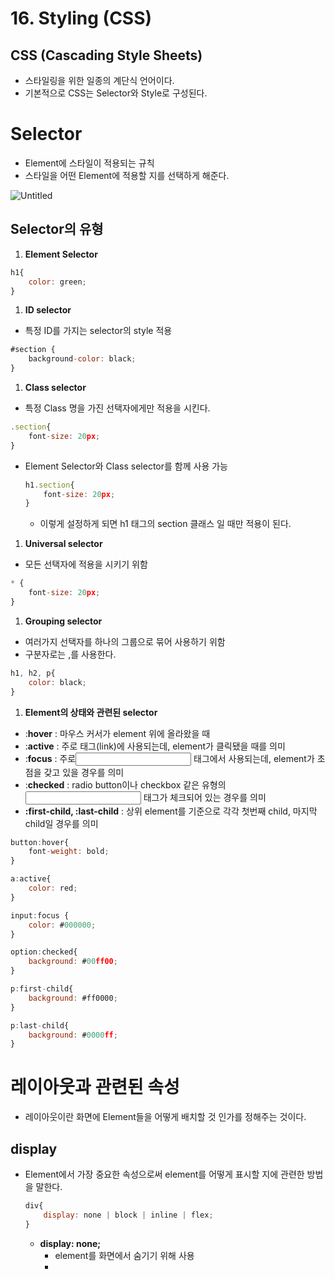 # 16. Styling (CSS)

## CSS (Cascading Style Sheets)

- 스타일링을 위한 일종의 계단식 언어이다.
- 기본적으로 CSS는 Selector와 Style로 구성된다.

# Selector

- Element에 스타일이 적용되는 규칙
- 스타일을 어떤 Element에 적용할 지를 선택하게 해준다.

![Untitled](16%20Styling%20(CSS)%2074843491e1eb4be28db5d494a9b0ace9/Untitled.png)

## Selector의 유형

1. **Element Selector**

```jsx
h1{
	color: green;
}
```

1. **ID selector**
- 특정 ID를 가지는 selector의 style 적용

```jsx
#section {
	background-color: black;
}
```

1. **Class selector**
- 특정 Class 명을 가진 선택자에게만 적용을 시킨다.

```jsx
.section{
	font-size: 20px;
}
```

- Element Selector와 Class selector를 함께 사용 가능
    
    ```jsx
    h1.section{
    	font-size: 20px;
    }
    ```
    
    - 이렇게 설정하게 되면 h1 태그의 section 클래스 일 때만 적용이 된다.
1. **Universal selector**
- 모든 선택자에 적용을 시키기 위함

```jsx
* {
	font-size: 20px;
}
```

1. **Grouping selector**
- 여러가지 선택자를 하나의 그룹으로 묶어 사용하기 위함
- 구분자로는 ,를 사용한다.

```jsx
h1, h2, p{
	color: black;
}
```

1. **Element의 상태와 관련된 selector**
- :**hover** : 마우스 커서가 element 위에 올라왔을 때
- :**active** : 주로 <a> 태그(link)에 사용되는데, element가 클릭됐을 때를 의미
- :**focus** : 주로<input> 태그에서 사용되는데, element가 초점을 갖고 있을 경우를 의미
- :**checked** : radio button이나 checkbox 같은 유형의 <input> 태그가 체크되어 있는 경우를 의미
- **:first-child, :last-child** : 상위 element를 기준으로 각각 첫번째 child, 마지막 child일 경우를 의미

```jsx
button:hover{
	font-weight: bold;
}

a:active{
	color: red;
}

input:focus {
	color: #000000;
}

option:checked{
	background: #00ff00;
}

p:first-child{
	background: #ff0000;
}

p:last-child{
	background: #0000ff;
}
```

# 레이아웃과 관련된 속성

- 레이아웃이란 화면에 Element들을 어떻게 배치할 것 인가를 정해주는 것이다.

## display

- Element에서 가장 중요한 속성으로써 element를 어떻게 표시할 지에 관련한 방법을 말한다.
    
    ```jsx
    div{
    	display: none | block | inline | flex;
    }
    ```
    
    - **display: none;**
        - element를 화면에서 숨기기 위해 사용
        - <script> 태그의 display 속성 기본값은 none이다.
    - **display: block;**
        - 블록 단위로 element를 배치
        - <p>, <div>, <h1>~<h6> 태그의 diㅕsplay 속성 기본 값이 block이다.
    - **display: inline;**
        - element를 라인 안에 넣는 것
        - <span> 태그의 display 속성 기본 값이 inline이다.
        - 이 속성을 사용하면 모든 width와 height에 관련한 속성값이 사라진다.
    - **display: flex;**
        - element를 블록 레벨의 flex container로 표시
        - container이기 때문에 내부에 다른 element들을 포함한다.

## visivility

- 가시 성이라는 뜻을 가지고 있고 CSS에서는 Element를 화면에 보이거나 감출 때 사용한다.
    
    ```jsx
    div{
    	visibility: visible | hidden;
    }
    ```
    
    - visibility: visible;
        - element를 화면에 보이게 하는 것
    - visibility:: hidden;
        - 화면에서 안보이게 감추는 것
        - element를 안보이게만 하는 것이고 화면에서의 영역은 그대로 차지한다.

## Position

- Element를 어떻게 배치 할 것 인지를 정하는 Style이다.
    
    ```jsx
    div{
    	position: static | flexed | relative | absolute;
    }
    ```
    
    - **static**
        - 기본 값으로 element를 원래의 순서대로 위치 시킨다.
    - **fixed**
        - element를 브라우저 window에 상대적으로 위치 시킴
    - **relative**
        - element를 보통의 위치에 상대적으로 위치 시킴
    - **absolute**
        - element를 절대 위치에 위치 시킴
        - 이때 기준은 상위 element가 된다.

# 가로, 세로와 관련된 속성

```jsx
div{
	width: auto | value;
	height: auto | value;
	min-width: auto | value;
	max-width: auto | value;
	min-height: auto | value;
	max-height: auto | value;
}
```

- 보통 value로는 %나 pixel 단위를 사용한다.

## Flexbox

- 기존 CSS Layout 사용의 불편한 부분을 개선하기 위해 등장
- display에서 flex를 사용하게 되면 element가 flex container가 된다.
    
    ![Untitled](16%20Styling%20(CSS)%2074843491e1eb4be28db5d494a9b0ace9/Untitled%201.png)
    
    ```jsx
    div{
    	display: flex;
    	flex-direction: row | column | row-reverse | column-reverse;
    	align-items: stretch | flex-start | center | flex-end | baseline;
    	justify-content: flex-start | center | flex-end | space-between | space-around;
    }
    ```
    
- **flex-direction**
    - 아이템을 어떤 방향으로 배치할 것인가.
    - **row**: 기본 값이며 아이템을 행을 따라 가로 순서대로 왼쪽부터 배치
    - **column** : 아이템을 열을 따라 세로 순서대로 위쪽부터 배치
    - **row-reverse:** 아이템을 행의 역방향으로 오른쪽부터 배치
    - **column-reverse**: 아이템을 열의 역방향으로 아래쪽부터 배치
    
    ![Untitled](16%20Styling%20(CSS)%2074843491e1eb4be28db5d494a9b0ace9/Untitled%202.png)
    
    ![Untitled](16%20Styling%20(CSS)%2074843491e1eb4be28db5d494a9b0ace9/Untitled%203.png)
    

- **align-items**
    - 어떻게 item들을 정렬 할 건인지를 결정한다. (cross axis기준)
    - **stertch** : 기본 값으로써 아이템을 늘려서 컨테이너를 가득 채움
    - **flex-start** : cross axis의 시작 지점으로 아이템을 정렬
    - **center** : cross axis의 중앙으로 아이템을 정렬
    - **flex-end** : cross axis의 끝 지점으로 아이템을 정렬
    - **baseline** : 아이템을 baseline 기준으로 정렬
    
    ![Untitled](16%20Styling%20(CSS)%2074843491e1eb4be28db5d494a9b0ace9/Untitled%204.png)
    

- **justify-content**
    - 어떻게 아이템들을 나란히 맞출 것인지를 결정
    - **flex-start** : main axis의 시작 지점으로 아이템을 정렬
    - **center** : main axis의 중앙으로 아이템을 정렬
    - **flex-end** : main axis의 끝 지점으로 아이템을 정렬
    - **space-between** : main axis를 기준으로 첫 아이템은 시작 지점에 맞추고 마지막 아이템은 끝 지점에 맞추며 중간에 있는 아이템들 사이의 간격이 일정하게 되도록 맞춤
    - **space-around** : main axis를 기준으로 각 아이템의 주변 간격을 동일하게 맞춤
        
        ![Untitled](16%20Styling%20(CSS)%2074843491e1eb4be28db5d494a9b0ace9/Untitled%205.png)
        

# 글꼴과 관련된 속성

```jsx
#title{
	font-family: "사용할 글꼴 이름", <일반적인 글꼴 분류>;
	font-size: value;
	font-weight: normal | bold;
	font-style: normal | italic | oblique;
}
```

## font-family

- 어떤 글꼴을 사용할 지를 정하는 속성
- 글꼴의 이름에 공백이 들어갈 경우 “”로 묶어야 된다.
- **fallback system**: 대비 체계라는 뜻으로 지정한 글꼴을 찾지 못했을 경우를 대비해서 사용할 글꼴을 순서대로 지정해주는 것
    
    ```jsx
    #title1{
    	font-family: "Times New Roman", Times, serif;
    }
    #title2{
    	font-family: "Times New Roman", Times, serif;
    }
    #title3{
    	font-family: "Times New Roman", Times, serif;
    }
    ```
    
    - **일반적인 글꼴 분류 (Generic font family, 가장 마지막 위치)**
        - **serif**
            - 각 글자의 모서리에 작은 테두리를 갖고 있는 형태의 글꼴
        - **sans-serif**
            - 모서리에 테두리가 없이 깔끔한 선을 가진 글꼴
            - 컴퓨터 모니터에서는 Serif보다 가독성이 좋은
        - **monispace**
            - 모든 글자가 같은 가로 길이를 가지는 글꼴
        - **cursive**
            - 사람 손 글씨 모양의 글꼴
        - **fantasy**
            - 장식이 들어간 형태의 글꼴

## font-size

- 글꼴의 크기와 관련한 속성
- **px(pixel), em, rem ,vw(viewport width)**
- 브라우저의 기본 글꼴 크기 1em은 16 pixels와 동일하다.

```jsx
#title1{
	font-size: 16px;
}
#title2{
	font-size: 1em;
}
#title3{
	font-size: 10vw;
}
```

## font-weight

- 글꼴의 두깨와 관련된 속성
- 100~900, bold, normal

```jsx
#title1{
	font-weight: 100;
}
#title2{
	font-weight: bold;
}
```

## font-style

- 글꼴의 style을 지정하기 위한 속성
- **normal**
    - 일반적인 글자의 형태를 의미
- **italic**
    - 글자가 기울어진 형태로 나타남
    - 별도로 기울어진 형태의 글자들을 직접 디자인해서 만든 것
- **oblique**
    - 글자가 비스듬한 형태로 나타남
    - 그냥 글자를 기울인 것
    
    ```jsx
    #title1{
    	font-style: italic;
    }
    #title2{
    	font-style: normal;
    }
    ```
    

## 기타 많이 사용하는 속성

- **background-color**
    - **16진수 컬러 값:** #ff0000
    - **투명도를 가진 16진수 컬러 값**: #ff000055
    - **RGB 컬러 값**: rgb(255,0,0)
    - **RGBA 컬러 값**: rgba(255, 0, 0, 0.5)
    - **HSL 컬러 값:** hsl(120, 100%, 25%)
    - **HSLA 컬러 값**: hsla(120, 100%, 50%, 0.3)
    - **미리 정의된 생상 이름**: red
    - **currentcolor 키워드**: 현재 지정된 색상 값을 사용
    - transparent를 사용할 경우 배경이 투명해짐
        
        ```jsx
        div{
        	background-color: color | transparent;
        }
        ```
        
- **border**
    - 테두리를 위한 속성
    - border는 border-width,style,color를 한번에 입력 가능하도록 만든 속성이다.
    
    ```jsx
    div{
    	border: border-width border-style border-color
    }
    ```
    

## Styled-components

- CSS문법을 그대로 사용하면서 결과물을 스타일링 된 컴포넌트 형태로 만들어주는 오픈소스 라이브러리이다.
- 컴포넌트 개념을 사용하기 때문에 리액트에서 많이 사용되고 있다.
    
    ```jsx
    # npm을 사용하는 경우
    npm install --save styled-components
    
    # yarn을 사용하는 경우
    yarn add styled-components
    ```
    
    ```jsx
    import styled from 'styled-components';
    
    const Title = styled.h1`
    	font-size: 1.5em;
    	color: white;
    	text-align: center;
    `;
    
    return (
    	<Title>
    		안녕!
    	</Title>
    )
    ```
    

## Tagged template literal이란?

- **tagged template literal**
    - **literal**: 소스 코드의 고정 된 값을 의미한다.
        
        ```jsx
        let number = 20;   // 20= literal
        ```
        
    - **template literal**: literal을 템플릿 형태로 사용하는 자바스크립트 문법
        - 흔히 역 따옴표라고 부르는``를 사용하여 문자열을 작성하고 그 안에 대체 가능한 Expression을 넣는 방법이다.
        - Untagged template literal과 Tagged template literal
        
        ```jsx
        // Untagged template literal
        // 단순 문자열
        `string text`
        
        //대체 가능한 expression이 들어있는 문자열
        `string text ${expression} string text`
        
        //Tagged template literal
        myFunction`string text ${expression} string text`;
        ```
        
        - Tagged template literal 예제
        
        ```jsx
        const name = '인제';
        const region = '서울';
        
        function myTagFunction(strings, nameExp, regionExp){
        	let str0 = strings[0];
        	let str1 = strings[1];
        	let str2 = strings[2];
        	
        	return `${str0}${nameExp}${str1}${regionExp}${str2}`;
        
        } 
        
        const output = myTagFunction`제 이름은 ${name}이고 사는 곳은 ${region}입니다`;
        
        console.log(output);
        ```
        
    

## styled-components의 props 사용하기

```jsx
const Button = styled.button`
	color: ${props => props.dark ? "white" : "dark"};
	background: ${props => props.dark ? "black" : "white"};
	border: 1px solid black;
`;

function Sample(props){
	return (
		<div>
			<Button> Normal </Button>
			<Button dark> Dark</Button>
		</div>
	)
}
```

- 위 예시처럼 Button 컴포넌트에 dark라는 prop을 넣어줌으로써 해당 값을 토대로 색상 값을 변경하는 것이 가능하다.

## styled-components의 스타일 확장

- styled-components를 사용하면 리액트 컴포넌트가 생성 되는데 그럼 그렇게 만들어진 컴포넌트를 기반으로 추가적인 스타일을 적용하고 싶다면 어떻게 해야 하는가?

```jsx
const Button = styled.button`
	color: ${props => props.dark ? "white" : "dark"};
	background: ${props => props.dark ? "black" : "white"};
`;

const RoundButton = styled(Button)`
	border-radius: 16px;
`;

```

- 위 처럼 ()를 가지고 다른 컴포넌트의 스타일을 확장해서 사용하는 것이 가능하다.
- style로 감싸줄 경우 해당 컴포넌트의 스타일 값만 가져옴

## 실습 예제

**Blocks.jsx**

```jsx
import styled from "styled-components";

const Wrapper = styled.div`
    padding: 1rem;
    display: flex;
    flex-direction: row;
    align-items: flex-start;
    justify-content: flex-start;
    background-color: lightgrey;
`;

const Block = styled.div`
    padding: ${(props) => props.padding};
    border: 1px solid black;
    border-radius: 1rem;
    background-color: ${(props) => props.backgroundColor};
    color: white;
    font-size: 2rem;
    font-weight: bold;
    text-align: center;
`;

const blockItems = [
    {
        label: "1",
        padding: "1rem",
        backgroundColor: "red",
    },
    {
        label: "2",
        padding: "3rem",
        backgroundColor: "green",
    },
    {
        label: "3",
        padding: "2rem",
        backgroundColor: "blue",
    },
];

function Blocks(props) {
    return (
        <Wrapper>
            {blockItems.map((blockItem) => {
                return (
                    <Block
                        padding={blockItem.padding}
                        backgroundColor={blockItem.backgroundColor}
                    >
                        {blockItem.label}
                    </Block>
                );
            })}
        </Wrapper>
    );
}

export default Blocks;
```

**index.jsx**

```jsx
import Blocks from './demo12(style)/Blocks';

const root = ReactDOM.createRoot(document.getElementById('root'));

root.render(
  <React.StrictMode>
    <Blocks />
  </React.StrictMode>,
  document.getElementById('root')
);
```

- 해당 코드들 실행 한 이후 검사 - element에서 각각의 flex값들 변경해보기
